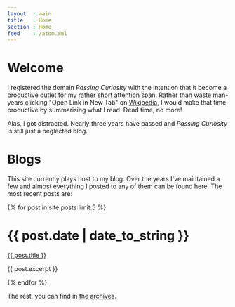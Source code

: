 ```yaml
---
layout  : main
title   : Home
section : Home
feed    : /atom.xml
---
```


Welcome
=======

I registered the domain *Passing Curiosity* with the intention that it
become a productive outlet for my rather short attention span. Rather
than waste man-years clicking "Open Link in New Tab" on
[Wikipedia][wp], I would make that time productive by summarising what
I read. Dead time, no more! 

[wp]: http://en.wikipedia.org/wiki/ "Wikipedia, the free encyclopedia"

Alas, I got distracted. Nearly three years have passed and *Passing
Curiosity* is still just a neglected blog.

Blogs
=====

This site currently plays host to my blog. Over the years I've
maintained a few and almost everything I posted to any of them can be
found here. The most recent posts are:

{% for post in site.posts limit:5 %}
<div class="section list">
  <h1>{{ post.date | date_to_string }}</h1>
  <p class="line">
    <a class="title" href="{{ post.url }}">{{ post.title }}</a>
  </p>
  <p class="excerpt">{{ post.excerpt }}</p>
</div>
{% endfor %}

The rest, you can find in [the archives](/archives/).
